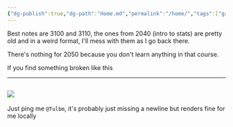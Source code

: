 ```yaml
---
{"dg-publish":true,"dg-path":"Home.md","permalink":"/home/","tags":["gardenEntry"],"created":"2025-07-07T17:35:27.076-04:00","updated":"2025-07-07T18:04:47.473-04:00"}
---
```


Best notes are 3100 and 3110, the ones from 2040 (intro to stats) are pretty old and in a weird format, I'll mess with them as I go back there.

There's nothing for 2050 because you don't learn anything in that course.

If you find something broken like this

-----
![](https://i.imgur.com/1DnmuVK.png)
-----

Just ping me `@Tulbm`, it's probably just missing a newline but renders fine for me locally